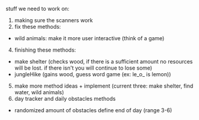 stuff we need to work on: 

1) making sure the scanners work 
2) fix these methods: 
- wild animals: make it more user interactive (think of a game)
4) finishing these methods: 
- make shelter (checks wood, if there is a sufficient amount no resources will be lost. if there isn't you will continue to lose some)
- jungleHike (gains wood, guess word game (ex: le_o_ is lemon))
5) make more method ideas + implement (current three: make shelter, find water, wild animals) 
6) day tracker and daily obstacles methods 
- randomized amount of obstacles define end of day (range 3-6) 
